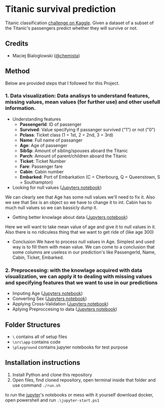 # Titanic survival prediction
Titanic classification [challenge on Kaggle](https://www.kaggle.com/c/titanic).
Given a dataset of a subset of the Titanic's passengers predict whether they will survive or not.

## Credits
* Maciej Bialoglowski  ([@chemista](https://github.com/chemista))

## Method
Below are provided steps that I followed for this Project.

### 1. **Data visualization**: Data analisys to understand features, missing values, mean values (for further use) and other usefull information.
- Understanding features
    - **PassengerId**: ID of passenger
    - **Survived**: Value specifying if passanger survived ("1") or not ("0")
    - **Pclass**: Ticket class (1 = 1st, 2 = 2nd, 3 = 3rd)
    - **Name**: Full name of passanger
    - **Age**: Age of passenger
    - **SibSp**: Amount of sibling/spouses aboard the Titanic
    - **Parch**: Amount of parent/children aboard the Titanic
    - **Ticket**: Ticket Number
    - **Fare**: Passenger fare
    - **Cabin**: Cabin number
    - **Embarked**: Port of Embarkation (C = Cherbourg, Q = Queenstown, S = Southampton)
- Looking for null values
([Jupyters notebook](https://github.com/minio999-kaggle/titanic/blob/dev/playground/eda1.ipynb))

We can clearly see that Age has some null values we'll need to fix it. Also we see that Sex is an object so we have to change it to int. Cabin has to much null values so we can bassicly dump it.
- Getting better knowlage about data
([Jupyters notebook](https://github.com/minio999-kaggle/titanic/blob/dev/playground/eda1.ipynb))

Here we will want to take mean value of age and give it to null values in it. Also there is no ridiculess thing that we want to get ride of (like age 300)

- Conclusion
We have to process null values in Age. Simplest and used way is to fill them with mean value. We can come to a conclusion that some columns are useless in our prediction's like PassengerId, Name, Cabin, Ticket, Embarked.

### 2. **Preprocessing**: with the knowlage acquired with data visualization, we can apply it to dealing with missing values and specifying features that we want to use in our predictions

- Imputing Age
([Jupyters notebook](https://github.com/minio999-kaggle/titanic/blob/readme/playground/simple_model.ipynb))
- Converting Sex 
([Jupyters notebook](https://github.com/minio999-kaggle/titanic/blob/readme/playground/simple_model.ipynb))
- Applying Cross-Validation
([Jupyters notebook](https://github.com/minio999-kaggle/titanic/blob/cross_validation/playground/cross_val.ipynb))
- Aplying Preproccesing to data
([Jupyters notebook](https://github.com/minio999-kaggle/titanic/blob/readme/playground/simple_model.ipynb))
## Folder Structures
* `\` contains all of setup files
* `\src\app` contains code
* `\playground` contains jupyter notebooks for test purpose

## Installation instructions
1. Install Python and clone this repository
2. Open files, find cloned repository, open terminal inside that folder and use command `./run.sh`

to run the [jupyter](http://jupyter.org/)'s notebooks or mess with it yourself download docker, open powershell and run `.\jupyter-start.ps1`
